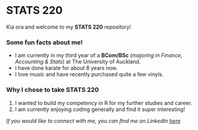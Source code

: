 # STATS 220

Kia ora and welcome to my **STATS 220** repository!

### Some fun facts about me!
* I am currently in my third year of a **BCom/BSc** (_majoring in Finance, Accounting & Stats_) at The University of Auckland.
* I have done karate for about 8 years now.
* I love music and have recently purchased quite a few vinyls.

### Why I chose to take STATS 220
1. I wanted to build my competency in R for my further studies and career.
2. I am currently enjoying coding generally and find it super interesting!

_If you would like to connect with me, you can find me on LinkedIn_ [_here_](https://www.linkedin.com/in/cullen-tran/)
